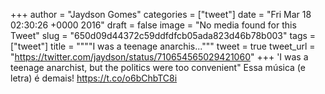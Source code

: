 
+++
author = "Jaydson Gomes"
categories = ["tweet"]
date = "Fri Mar 18 02:30:26 +0000 2016"
draft = false
image = "No media found for this Tweet"
slug = "650d09d44372c59ddfdfcb05ada823d46b78b003"
tags = ["tweet"]
title = """"I was a teenage anarchis..."""
tweet = true
tweet_url = "https://twitter.com/jaydson/status/710654565029421060"
+++
'I was a teenage anarchist, but the politics were too convenient" Essa música (e letra) é demais! https://t.co/o6bChbTC8i
